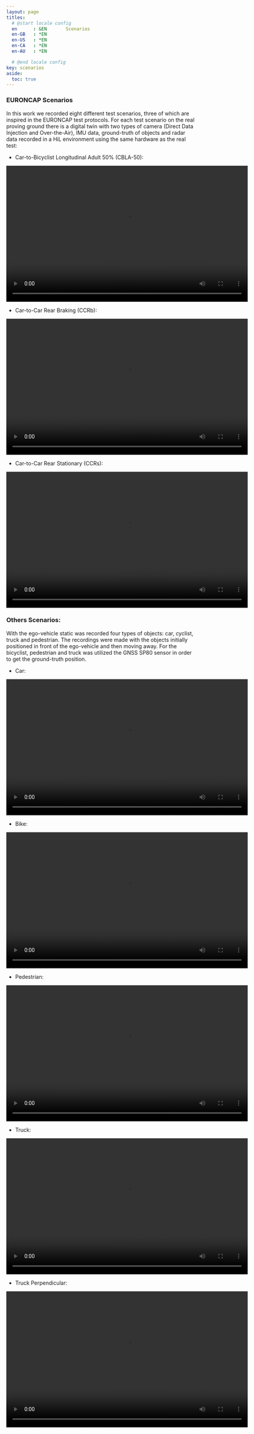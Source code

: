 ```yaml
---
layout: page
titles:
  # @start locale config
  en      : &EN       Scenarios
  en-GB   : *EN
  en-US   : *EN
  en-CA   : *EN
  en-AU   : *EN

  # @end locale config
key: scenarios
aside:
  toc: true
---
```



### EURONCAP Scenarios
In this work we recorded eight different test scenarios, three of
which are inspired in the EURONCAP test protocols. For each test scenario on the real proving ground there is a digital twin with two types of camera (Direct Data Injection and Over-the-Air), IMU data, ground-truth of objects and radar data recorded in a HiL environment using the same hardware as the real test:

- Car-to-Bicyclist Longitudinal Adult 50% (CBLA-50):

<video width="640" height="360" controls>
  <source src="{{ site.baseurl }}/images/CBLA_video.m4v" type="video/mp4">
  Your browser does not support this video format.
</video>

- Car-to-Car Rear Braking (CCRb):

<video width="640" height="360" controls>
  <source src="{{ site.baseurl }}/images/CCRb_video.m4v" type="video/mp4">
  Your browser does not support this video format.
</video>

- Car-to-Car Rear Stationary (CCRs):
<video width="640" height="360" controls>
  <source src="{{ site.baseurl }}/images/CCRs_video.m4v" type="video/mp4">
  Your browser does not support this video format.
</video>

### Others Scenarios:

With the ego-vehicle static was recorded four types of objects:
car, cyclist, truck and pedestrian.
The recordings were made with the objects initially positioned in
front of the ego-vehicle and then moving away. For the bicyclist,
pedestrian and truck was utilized the GNSS SP80 sensor in order
to get the ground-truth position.

- Car:

<video width="640" height="360" controls>
  <source src="{{ site.baseurl }}/images/car_video.mp4" type="video/mp4">
  Your browser does not support this video format.
</video>

- Bike:

<video width="640" height="360" controls>
  <source src="{{ site.baseurl }}/images/bike_video.m4v" type="video/mp4">
  Your browser does not support this video format.
</video>

- Pedestrian:

<video width="640" height="360" controls>
  <source src="{{ site.baseurl }}/images/pedestrian_video.m4v" type="video/mp4">
  Your browser does not support this video format.
</video>

- Truck:

<video width="640" height="360" controls>
  <source src="{{ site.baseurl }}/images/truck_video.m4v" type="video/mp4">
  Your browser does not support this video format.
</video>

- Truck Perpendicular:

<video width="640" height="360" controls>
  <source src="{{ site.baseurl }}/images/truck_perpendicular_video.m4v" type="video/mp4">
  Your browser does not support this video format.
</video>

